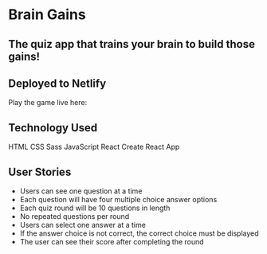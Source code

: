 # Brain Gains
## The quiz app that trains your brain to build those gains!

## Deployed to Netlify
Play the game live here: 

## Technology Used
HTML
CSS
Sass
JavaScript
React
Create React App

## User Stories
- Users can see one question at a time
- Each question will have four multiple choice answer options
- Each quiz round will be 10 questions in length
- No repeated questions per round
- Users can select one answer at a time
- If the answer choice is not correct, the correct choice must be displayed
- The user can see their score after completing the round

## 
